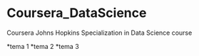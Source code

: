 # Coursera_DataScience
Coursera Johns Hopkins Specialization in Data Science course

*tema 1
*tema 2
*tema 3
